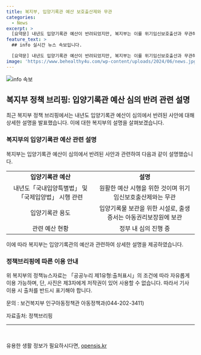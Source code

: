 ```yaml
---
title: 복지부, 입양기록관 예산 보호출산제와 무관
categories:
  - News
excerpt: >
  [요약문] 내년도 입양기록관 예산이 반려되었지만, 복지부는 이를 위기임신보호출산과 무관하다고 설명하며 입양기록관의 역할을 강조했다. 입양기록관은 입양기관이 보관 중인 기록물을 보관하는 시설이며, 출생증서는 아동권리보장원에 보관된다. 관련 예산은 정부 내 심의가 진행 중이며, 자세한 사항은 보건복지부 인구아동정책관에 문의할 수 있다.
feature_text: >
  ## info 실시간 뉴스 속보입니다.

  [요약문] 내년도 입양기록관 예산이 반려되었지만, 복지부는 이를 위기임신보호출산과 무관하다고 설명하며 입양기록관의 역할을 강조했다. 입양기록관은 입양기관이 보관 중인 기록물을 보관하는 시설이며, 출생증서는 아동권리보장원에 보관된다. 관련 예산은 정부 내 심의가 진행 중이며, 자세한 사항은 보건복지부 인구아동정책관에 문의할 수 있다.
image: 'https://www.behealthy4u.com/wp-content/uploads/2024/06/news.jpg'
---
```


<p><img src="https://www.behealthy4u.com/wp-content/uploads/2024/06/news.jpg" alt="info 속보" /></p>

<h2 data-ke-size="size26">복지부 정책 브리핑: 입양기록관 예산 심의 반려 관련 설명</h2>

<p data-ke-size="size16">최근 복지부 정책 브리핑에서는 내년도 입양기록관 예산이 심의에서 반려된 사안에 대해 상세한 설명을 발표했습니다. 이에 대한 복지부의 설명을 살펴보겠습니다.</p>

<h3>복지부의 입양기록관 예산 관련 설명</h3>

<p data-ke-size="size16">복지부는 입양기록관 예산이 심의에서 반려된 사안과 관련하여 다음과 같이 설명했습니다.</p>

<table>
  <tr>
    <td style="text-align: center; height: 17px;"><b>입양기록관 예산</b></td>
    <td style="text-align: center; height: 17px;"><b>설명</b></td>
  </tr>
  <tr>
    <td style="text-align: center; height: 17px;">내년도「국내입양특별법」 및 「국제입양법」 시행 관련</td>
    <td style="text-align: center; height: 17px;">원활한 예산 시행을 위한 것이며 위기임신보호출산제와는 무관</td>
  </tr>
  <tr>
    <td style="text-align: center; height: 17px;">입양기록관 용도</td>
    <td style="text-align: center; height: 17px;">입양기록물 보관을 위한 시설로, 출생증서는 아동권리보장원에 보관</td>
  </tr>
  <tr>
    <td style="text-align: center; height: 17px;">관련 예산 현황</td>
    <td style="text-align: center; height: 17px;">정부 내 심의 진행 중</td>
  </tr>
</table>

<p data-ke-size="size16">이에 따라 복지부는 입양기록관의 예산과 관련하여 상세한 설명을 제공하였습니다.</p>

<h3>정책브리핑에 따른 이용 안내</h3>

<p data-ke-size="size16">위 복지부의 정책뉴스자료는 「공공누리 제1유형:출처표시」의 조건에 따라 자유롭게 이용 가능하며, 단, 사진은 제3자에게 저작권이 있어 사용할 수 없습니다. 따라서 기사 이용 시 출처를 반드시 표기해야 합니다.</p>

<p data-ke-size="size16">문의 : 보건복지부 인구아동정책관 아동정책과(044-202-3411)</p>

<p data-ke-size="size16">자료출처: 정책브리핑 </p>

<hr>

<p data-ke-size="size16">&nbsp;</p>
유용한 생활 정보가 필요하시다면, <a href="https://opensis.kr" rel="dofollow">opensis.kr</a>


